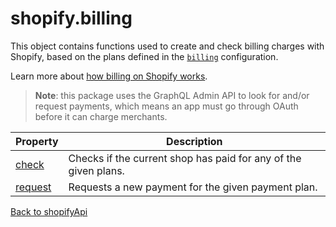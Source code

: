 # shopify.billing

This object contains functions used to create and check billing charges with Shopify, based on the plans defined in the [`billing`](../shopifyApi.md#billing) configuration.

Learn more about [how billing on Shopify works](https://shopify.dev/docs/apps/billing).

> **Note**: this package uses the GraphQL Admin API to look for and/or request payments, which means an app must go through OAuth before it can charge merchants.

| Property                | Description                                                     |
| ----------------------- | --------------------------------------------------------------- |
| [check](./check.md)     | Checks if the current shop has paid for any of the given plans. |
| [request](./request.md) | Requests a new payment for the given payment plan.              |

[Back to shopifyApi](../shopifyApi.md)

